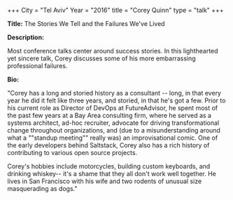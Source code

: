 +++
City = "Tel Aviv"
Year = "2016"
title = "Corey Quinn"
type = "talk"
+++

<div class="span-15  ">
  <div class="span-15  last ">
  <p><strong>Title:</strong>
  The Stories We Tell and the Failures We've Lived
  </p>

  <p><strong>Description:</strong></p>

  <p>Most conference talks center around success stories. In this lighthearted yet sincere talk, Corey discusses some of his more embarrassing professional failures.</p>
  <p><strong>Bio:</strong></p>

  <p>"Corey has a long and storied history as a consultant -- long, in that every year he did it felt like three years, and storied, in that he's got a few. Prior to his current role as Director of DevOps at FutureAdvisor, he spent most of the past few years at a Bay Area consulting firm, where he served as a systems architect, ad-hoc recruiter, advocate for driving transformational change throughout organizations, and (due to a misunderstanding around what a ""standup meeting"" really was) an improvisational comic. One of the early developers behind Saltstack, Corey also has a rich history of contributing to various open source projects.

Corey's hobbies include motorcycles, building custom keyboards, and drinking whiskey-- it's a shame that they all don't work well together. He lives in San Francisco with his wife and two rodents of unusual size masquerading as dogs."</p>

  </div>
</div>
